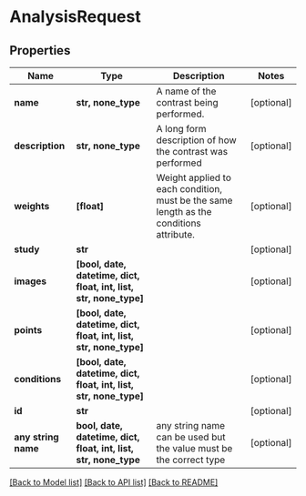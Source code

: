 # AnalysisRequest


## Properties
Name | Type | Description | Notes
------------ | ------------- | ------------- | -------------
**name** | **str, none_type** | A name of the contrast being performed. | [optional] 
**description** | **str, none_type** | A long form description of how the contrast was performed | [optional] 
**weights** | **[float]** | Weight applied to each condition, must be the same length as the conditions attribute. | [optional] 
**study** | **str** |  | [optional] 
**images** | **[bool, date, datetime, dict, float, int, list, str, none_type]** |  | [optional] 
**points** | **[bool, date, datetime, dict, float, int, list, str, none_type]** |  | [optional] 
**conditions** | **[bool, date, datetime, dict, float, int, list, str, none_type]** |  | [optional] 
**id** | **str** |  | [optional] 
**any string name** | **bool, date, datetime, dict, float, int, list, str, none_type** | any string name can be used but the value must be the correct type | [optional]

[[Back to Model list]](../README.md#documentation-for-models) [[Back to API list]](../README.md#documentation-for-api-endpoints) [[Back to README]](../README.md)


